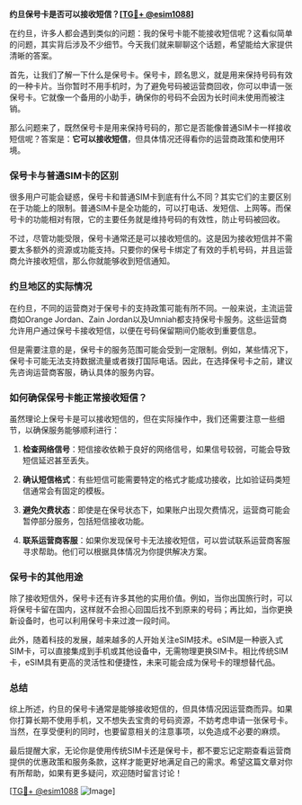 **约旦保号卡是否可以接收短信？[[TG💪+ @esim1088](https://t.me/s/esim1088)]**

在约旦，许多人都会遇到类似的问题：我的保号卡能不能接收短信呢？这看似简单的问题，其实背后涉及不少细节。今天我们就来聊聊这个话题，希望能给大家提供清晰的答案。

首先，让我们了解一下什么是保号卡。保号卡，顾名思义，就是用来保持号码有效的一种卡片。当你暂时不用手机时，为了避免号码被运营商回收，你可以申请一张保号卡。它就像一个备用的小助手，确保你的号码不会因为长时间未使用而被注销。

那么问题来了，既然保号卡是用来保持号码的，那它是否能像普通SIM卡一样接收短信呢？答案是：**它可以接收短信**，但具体情况还得看你的运营商政策和使用环境。

### 保号卡与普通SIM卡的区别

很多用户可能会疑惑，保号卡和普通SIM卡到底有什么不同？其实它们的主要区别在于功能上的限制。普通SIM卡是全功能的，可以打电话、发短信、上网等。而保号卡的功能相对有限，它的主要任务就是维持号码的有效性，防止号码被回收。

不过，尽管功能受限，保号卡通常还是可以接收短信的。这是因为接收短信并不需要太多额外的资源或功能支持。只要你的保号卡绑定了有效的手机号码，并且运营商允许接收短信，那么你就能够收到短信通知。

### 约旦地区的实际情况

在约旦，不同的运营商对于保号卡的支持政策可能有所不同。一般来说，主流运营商如Orange Jordan、Zain Jordan以及Umniah都支持保号卡服务。这些运营商允许用户通过保号卡接收短信，以便在号码保留期间仍能收到重要信息。

但是需要注意的是，保号卡的服务范围可能会受到一定限制。例如，某些情况下，保号卡可能无法支持数据流量或者拨打国际电话。因此，在选择保号卡之前，建议先咨询运营商客服，确认具体的服务内容。

### 如何确保保号卡能正常接收短信？

虽然理论上保号卡是可以接收短信的，但在实际操作中，我们还需要注意一些细节，以确保服务能够顺利进行：

1. **检查网络信号**：短信接收依赖于良好的网络信号，如果信号较弱，可能会导致短信延迟甚至丢失。
   
2. **确认短信格式**：有些短信可能需要特定的格式才能成功接收，比如验证码类短信通常会有固定的模板。

3. **避免欠费状态**：即使是在保号状态下，如果账户出现欠费情况，运营商可能会暂停部分服务，包括短信接收功能。

4. **联系运营商客服**：如果你发现保号卡无法接收短信，可以尝试联系运营商客服寻求帮助。他们可以根据具体情况为你提供解决方案。

### 保号卡的其他用途

除了接收短信外，保号卡还有许多其他的实用价值。例如，当你出国旅行时，可以将保号卡留在国内，这样就不会担心回国后找不到原来的号码；再比如，当你更换新设备时，也可以利用保号卡来过渡一段时间。

此外，随着科技的发展，越来越多的人开始关注eSIM技术。eSIM是一种嵌入式SIM卡，可以直接集成到手机或其他设备中，无需物理更换SIM卡。相比传统SIM卡，eSIM具有更高的灵活性和便捷性，未来可能会成为保号卡的理想替代品。

### 总结

综上所述，约旦的保号卡通常是能够接收短信的，但具体情况因运营商而异。如果你打算长期不使用手机，又不想失去宝贵的号码资源，不妨考虑申请一张保号卡。当然，在享受便利的同时，也要留意相关的注意事项，以免造成不必要的麻烦。

最后提醒大家，无论你是使用传统SIM卡还是保号卡，都不要忘记定期查看运营商提供的优惠政策和服务条款，这样才能更好地满足自己的需求。希望这篇文章对你有所帮助，如果有更多疑问，欢迎随时留言讨论！

[[TG💪+ @esim1088](https://t.me/s/esim1088) ![Image](https://i.postimg.cc/4NQfJmqS/Snipaste-2025-05-13-00-14-12.png)]
